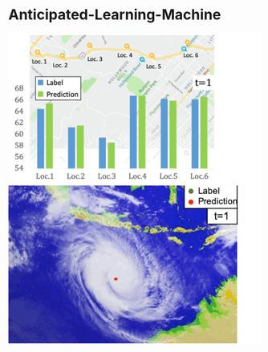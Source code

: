 # Anticipated-Learning-Machine
![image](https://github.com/AnticipatedLearningMachine/Anticipated-Learning-Machine/blob/master/gif/traffic.gif)
![image](https://github.com/AnticipatedLearningMachine/Anticipated-Learning-Machine/blob/master/gif/typhoon.gif)
